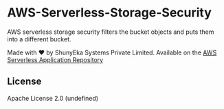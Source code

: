 # AWS-Serverless-Storage-Security

AWS serverless storage security filters the bucket objects and puts them into a different bucket.

Made with ❤️ by ShunyEka Systems Private Limited. Available on the [AWS Serverless Application Repository](https://aws.amazon.com/serverless)

## License

Apache License 2.0 (undefined)
